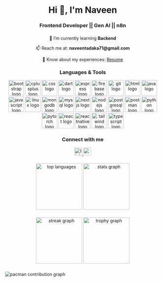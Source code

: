 <h1 align="center">Hi 👋, I'm Naveen</h1>
<h3 align="center">Frontend Developer || Gen AI || n8n</h3>

###

<p align="center">🌱 I’m currently learning <b>Backend</b></p>
<p align="center">📫 Reach me at: <b>naveentadaka71@gmail.com</b></p>
<p align="center">📄 Know about my experiences: 
  <a href="https://docs.google.com/document/d/1krtOVO4e7_tqLC7amQ9yfzhhO1ho0pE5nwAHtNP941U/edit?usp=sharing" target="_blank">Resume</a>
</p>

###

<h3 align="center">Languages & Tools</h3>
<div align="center">
  <img src="https://skillicons.dev/icons?i=bootstrap" height="50" alt="bootstrap logo" />
  <img src="https://skillicons.dev/icons?i=cpp" height="50" alt="cplusplus logo" />
  <img src="https://skillicons.dev/icons?i=css" height="50" alt="css logo" />
  <img src="https://skillicons.dev/icons?i=dart" height="50" alt="dart logo" />
  <img src="https://skillicons.dev/icons?i=express" height="50" alt="express logo" />
  <img src="https://skillicons.dev/icons?i=firebase" height="50" alt="firebase logo" />
  <img src="https://skillicons.dev/icons?i=git" height="50" alt="git logo" />
  <img src="https://skillicons.dev/icons?i=html" height="50" alt="html logo" />
  <img src="https://skillicons.dev/icons?i=java" height="50" alt="java logo" />
  <img src="https://skillicons.dev/icons?i=js" height="50" alt="javascript logo" />
  <img src="https://skillicons.dev/icons?i=linux" height="50" alt="linux logo" />
  <img src="https://skillicons.dev/icons?i=mongodb" height="50" alt="mongodb logo" />
  <img src="https://skillicons.dev/icons?i=mysql" height="50" alt="mysql logo" />
  <img src="https://skillicons.dev/icons?i=nextjs" height="50" alt="nextjs logo" />
  <img src="https://skillicons.dev/icons?i=nodejs" height="50" alt="nodejs logo" />
  <img src="https://skillicons.dev/icons?i=postgres" height="50" alt="postgresql logo" />
  <img src="https://skillicons.dev/icons?i=postman" height="50" alt="postman logo" />
  <img src="https://skillicons.dev/icons?i=py" height="50" alt="python logo" />
  <img src="https://skillicons.dev/icons?i=pytorch" height="50" alt="pytorch logo" />
  <img src="https://skillicons.dev/icons?i=react" height="50" alt="react logo" />
  <img src="https://skillicons.dev/icons?i=react" height="50" alt="reactnative logo" />
  <img src="https://skillicons.dev/icons?i=tailwind" height="50" alt="tailwind logo" />
  <img src="https://skillicons.dev/icons?i=ts" height="50" alt="typescript logo" />
</div>

###

<h3 align="center">Connect with me</h3>
<div align="center">
  <a href="https://linkedin.com/in/naveen tadaka" target="blank">
    <img src="https://img.shields.io/static/v1?message=LinkedIn&logo=linkedin&label=&color=0077B5&logoColor=white&style=for-the-badge" height="25" alt="linkedin logo" />
  </a>
  <a href="mailto:naveentadaka71@gmail.com" target="blank">
    <img src="https://img.shields.io/static/v1?message=Gmail&logo=gmail&label=&color=D14836&logoColor=white&style=for-the-badge" height="25" alt="gmail logo" />
  </a>
</div>

###

<div align="center">
  <img src="https://github-readme-stats.vercel.app/api/top-langs?username=naein19&show_icons=true&locale=en&layout=compact&theme=dracula" height="150" alt="top languages" />
  <img src="https://github-readme-stats.vercel.app/api?username=naein19&show_icons=true&locale=en&theme=dracula" height="150" alt="stats graph" />
</div>

###

<div align="center">
  <img src="https://github-readme-streak-stats.herokuapp.com?user=naein19&theme=dracula" height="150" alt="streak graph" />
  <img src="https://github-profile-trophy.vercel.app/?username=naein19&theme=dracula&row=1&margin-w=8&margin-h=8&no-frame=false" height="150" alt="trophy graph" />
</div>

###

<picture>
  <source media="(prefers-color-scheme: dark)" srcset="https://raw.githubusercontent.com/naein19/naein19/output/pacman-contribution-graph-dark.svg">
  <source media="(prefers-color-scheme: light)" srcset="https://raw.githubusercontent.com/naein19/naein19/output/pacman-contribution-graph.svg">
  <img alt="pacman contribution graph" src="https://raw.githubusercontent.com/naein19/naein19/output/pacman-contribution-graph.svg">
</picture>
